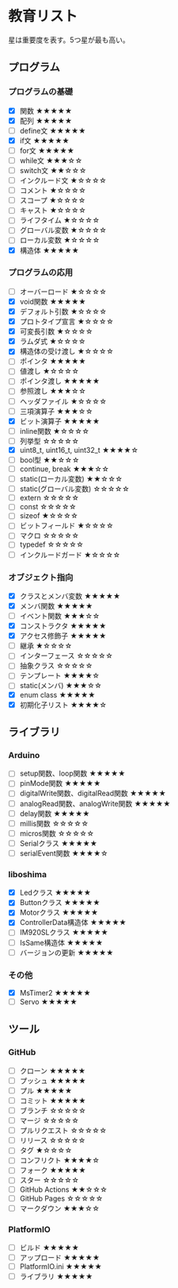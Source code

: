# 教育リスト
星は重要度を表す。5つ星が最も高い。

## プログラム

### プログラムの基礎

- [x] 関数 ★★★★★
- [x] 配列 ★★★★★
- [ ] define文 ★★★★★
- [x] if文 ★★★★★
- [ ] for文 ★★★★★
- [ ] while文 ★★★☆☆
- [ ] switch文 ★★☆☆☆
- [ ] インクルード文 ★☆☆☆☆
- [ ] コメント ★☆☆☆☆
- [ ] スコープ ★☆☆☆☆
- [ ] キャスト ★☆☆☆☆
- [ ] ライフタイム ★☆☆☆☆
- [ ] グローバル変数 ★☆☆☆☆
- [ ] ローカル変数 ★☆☆☆☆
- [x] 構造体 ★★★★★

### プログラムの応用

- [ ] オーバーロード ★☆☆☆☆
- [x] void関数 ★★★★★
- [x] デフォルト引数 ★☆☆☆☆
- [x] プロトタイプ宣言 ★☆☆☆☆
- [x] 可変長引数 ★☆☆☆☆
- [x] ラムダ式 ★☆☆☆☆
- [x] 構造体の受け渡し ★☆☆☆☆
- [ ] ポインタ ★★★★★
- [ ] 値渡し ★☆☆☆☆
- [ ] ポインタ渡し ★★★★★
- [ ] 参照渡し ★★★☆☆
- [ ] ヘッダファイル ★☆☆☆☆
- [ ] 三項演算子 ★★★☆☆
- [x] ビット演算子 ★★★★★
- [ ] inline関数 ★☆☆☆☆
- [ ] 列挙型 ☆☆☆☆☆
- [x] uint8_t, uint16_t, uint32_t ★★★★☆
- [ ] bool型 ★★☆☆☆
- [ ] continue, break ★★★☆☆
- [ ] static(ローカル変数) ★★☆☆☆
- [ ] static(グローバル変数) ☆☆☆☆☆
- [ ] extern ☆☆☆☆☆
- [ ] const ☆☆☆☆☆
- [ ] sizeof ★☆☆☆☆
- [ ] ビットフィールド ★☆☆☆☆
- [ ] マクロ ☆☆☆☆☆
- [ ] typedef ☆☆☆☆☆
- [ ] インクルードガード ★☆☆☆☆

### オブジェクト指向

- [x] クラスとメンバ変数 ★★★★★
- [x] メンバ関数 ★★★★★
- [ ] イベント関数 ★★★☆☆
- [x] コンストラクタ ★★★★★
- [x] アクセス修飾子 ★★★★★
- [ ] 継承 ★☆☆☆☆
- [ ] インターフェース ☆☆☆☆☆
- [ ] 抽象クラス ☆☆☆☆☆
- [ ] テンプレート ★★★★☆
- [ ] static(メンバ) ★★★☆☆
- [x] enum class ★★★★★
- [x] 初期化子リスト ★★★★☆

## ライブラリ

### Arduino

- [ ] setup関数、loop関数 ★★★★★
- [ ] pinMode関数 ★★★★★
- [ ] digitalWrite関数、digitalRead関数 ★★★★★
- [ ] analogRead関数、analogWrite関数 ★★★★★
- [ ] delay関数 ★★★★★
- [ ] millis関数 ☆☆☆☆☆
- [ ] micros関数 ☆☆☆☆☆
- [ ] Serialクラス ★★★★★
- [ ] serialEvent関数 ★★★★☆

### liboshima

- [x] Ledクラス ★★★★★
- [x] Buttonクラス ★★★★★
- [x] Motorクラス ★★★★★
- [x] ControllerData構造体 ★★★★★
- [ ] IM920SLクラス ★★★★★
- [ ] IsSame構造体 ★★★★★
- [ ] バージョンの更新 ★★★★★

### その他

- [x] MsTimer2 ★★★★★
- [ ] Servo ★★★★★

## ツール

### GitHub

- [ ] クローン ★★★★★
- [ ] プッシュ ★★★★★
- [ ] プル ★★★★★
- [ ] コミット ★★★★★
- [ ] ブランチ ☆☆☆☆☆
- [ ] マージ ☆☆☆☆☆
- [ ] プルリクエスト ☆☆☆☆☆
- [ ] リリース ☆☆☆☆☆
- [ ] タグ ★☆☆☆☆
- [ ] コンフリクト ★★★★☆
- [ ] フォーク ★★★★★
- [ ] スター ☆☆☆☆☆
- [ ] GitHub Actions ★★☆☆☆
- [ ] GitHub Pages ☆☆☆☆☆
- [ ] マークダウン ★★★☆☆

### PlatformIO

- [ ] ビルド ★★★★★
- [ ] アップロード ★★★★★
- [ ] PlatformIO.ini ★★★★★
- [ ] ライブラリ ★★★★★